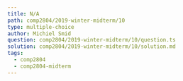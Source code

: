 ```yaml
---
title: N/A
path: comp2804/2019-winter-midterm/10
type: multiple-choice
author: Michiel Smid
question: comp2804/2019-winter-midterm/10/question.ts
solution: comp2804/2019-winter-midterm/10/solution.md
tags:
  - comp2804
  - comp2804-midterm
---
```


